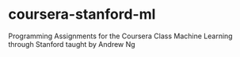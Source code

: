 # coursera-stanford-ml
Programming Assignments for the Coursera Class Machine Learning through Stanford taught by Andrew Ng
